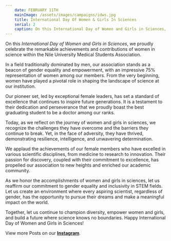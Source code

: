 ```yaml
---
    date: FEBRUARY 11TH
    mainImage: /assets/images/campaigns/idws.jpg
    title: International Day Of Women & Girls In Sciences
    serial: 2
    caption: On this International Day of Women and Girls in Sciences, we proudly celebrate the remarkable achievements and contributions of women in science within the Nile University Medical Students Association. 
---
```



On this *International Day of Women and Girls in Sciences*, we proudly celebrate the remarkable achievements and contributions of women in science within the Nile University Medical Students Association. 

In a field traditionally dominated by men, our association stands as a beacon of gender equality and empowerment, with an impressive 75% representation of women among our members. From the very beginning, women have played a pivotal role in shaping the landscape of science at our institution. 

Our pioneer set, led by exceptional female leaders, has set a standard of excellence that continues to inspire future generations. It is a testament to their dedication and perseverance that we proudly boast the best graduating student to be a doctor among our ranks. 

Today, as we reflect on the journey of women and girls in sciences, we recognize the challenges they have overcome and the barriers they continue to break. Yet, in the face of adversity, they have thrived, demonstrating resilience, intelligence, and unwavering determination. 

We applaud the achievements of our female members who have excelled in various scientific disciplines, from medicine to research to innovation. Their passion for discovery, coupled with their commitment to excellence, has propelled our association to new heights and enriched our academic community. 

As we honor the accomplishments of women and girls in sciences, let us reaffirm our commitment to gender equality and inclusivity in STEM fields. Let us create an environment where every aspiring scientist, regardless of gender, has the opportunity to pursue their dreams and make a meaningful impact on the world. 

Together, let us continue to champion diversity, empower women and girls, and build a future where science knows no boundaries. Happy International Day of Women and Girls in Sciences!


View more Posts on our [**Instagram**](https://www.instagram.com/nileunimsa).